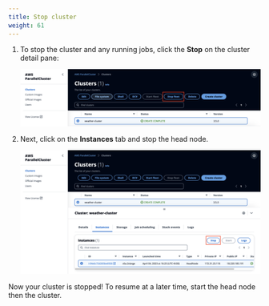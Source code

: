 ```yaml
---
title: Stop cluster
weight: 61
--- 
```


1. To stop the cluster and any running jobs, click the **Stop** on the cluster detail pane:

    ![Stop cluster - cluster](/static/images/5-cleanup-stopcluster.png)

2. Next, click on the **Instances** tab and stop the head node.

    ![Stop cluster - head node](/static/images/5-cleanup-stopheadnode.png)

Now your cluster is stopped! To resume at a later time, start the head node then the cluster.
